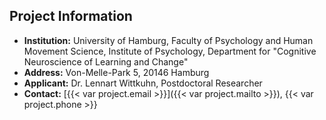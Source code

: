 ## Project Information

- **Institution:** University of Hamburg, Faculty of Psychology and Human Movement Science, Institute of Psychology, Department for "Cognitive Neuroscience of Learning and Change" 
- **Address:** Von-Melle-Park 5, 20146 Hamburg
- **Applicant:** Dr. Lennart Wittkuhn, Postdoctoral Researcher
- **Contact:** [{{< var project.email >}}]({{< var project.mailto >}}), {{< var project.phone >}} 